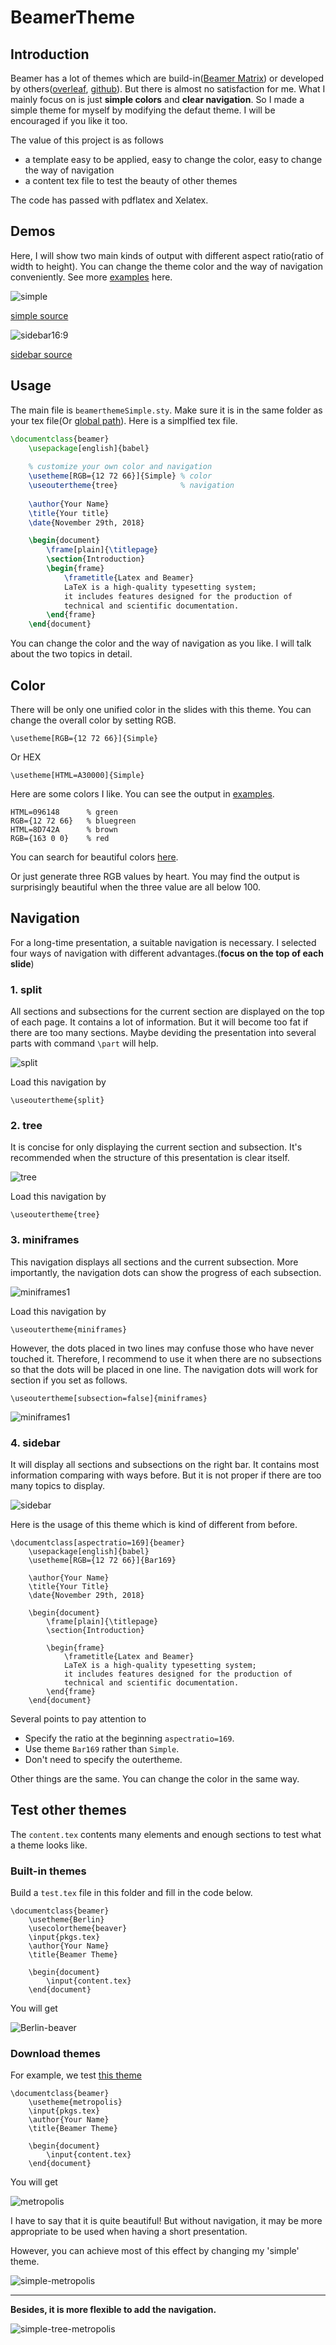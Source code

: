 # BeamerTheme

## Introduction

Beamer has a lot of themes which are build-in([Beamer Matrix](https://hartwork.org/beamer-theme-matrix/)) or developed by others([overleaf](https://www.overleaf.com/gallery/tagged/presentation), [github](https://github.com/martinbjeldbak/ultimate-beamer-theme-list)). But there is almost no satisfaction for me. What I mainly focus on is just **simple colors** and **clear navigation**. So I made a simple theme for myself by modifying the defaut theme. I will be encouraged if you like it too.

The value of this project is as follows

- a template easy to be applied, easy to change the color, easy to change the way of navigation
- a content tex file to test the beauty of other themes

The code has passed with pdflatex and Xelatex.

## Demos

Here, I will show two main kinds of output with different aspect ratio(ratio of width to height). You can change the theme color and the way of navigation conveniently. See more [examples](examples) here.

![simple](imgs/simple_bluegreen.jpg)

[simple source](simple.tex)

![sidebar16:9](imgs/bar169_red.jpg)

[sidebar source](bar169.tex)

## Usage

The main file is `beamerthemeSimple.sty`. Make sure it is in the same folder as your tex file(Or [global path](https://tex.stackexchange.com/questions/1137/where-do-i-place-my-own-sty-or-cls-files-to-make-them-available-to-all-my-te/214080)). Here is a simplfied tex file.

```latex
\documentclass{beamer}
    \usepackage[english]{babel}
    
    % customize your own color and navigation
    \usetheme[RGB={12 72 66}]{Simple} % color
    \useoutertheme{tree}              % navigation
    
    \author{Your Name}
    \title{Your title}
    \date{November 29th, 2018}

    \begin{document}
        \frame[plain]{\titlepage}
        \section{Introduction}
        \begin{frame}
            \frametitle{Latex and Beamer}
            LaTeX is a high-quality typesetting system; 
            it includes features designed for the production of 
            technical and scientific documentation.
        \end{frame}
    \end{document}
```

You can change the color and the way of navigation as you like. I will talk about the two topics in detail.

## Color

There will be only one unified color in the slides with this theme. You can change the overall color by setting RGB.

```
\usetheme[RGB={12 72 66}]{Simple}
```

Or HEX

```
\usetheme[HTML=A30000]{Simple}
```

Here are some colors I like. You can see the output in [examples](examples).

```
HTML=096148      % green
RGB={12 72 66}   % bluegreen
HTML=8D742A      % brown
RGB={163 0 0}    % red
```
You can search for beautiful colors [here](http://nipponcolors.com). 

Or just generate three RGB values by heart. You may find the output is surprisingly beautiful when the three value are all below 100.


## Navigation

For a long-time presentation, a suitable navigation is necessary. I selected four ways of navigation with different advantages.(**focus on the top of each slide**)

### 1. split

All sections and subsections for the current section are displayed on the top of each page. It contains a lot of information. But it will become too fat if there are too many sections. Maybe deviding the presentation into several parts with command `\part` will help.

![split](imgs/split.PNG)

Load this navigation by

```
\useoutertheme{split}
```

### 2. tree

It is concise for only displaying the current section and subsection. It's recommended when the structure of this presentation is clear itself.

![tree](imgs/tree.PNG)

Load this navigation by

```
\useoutertheme{tree}
```

### 3. miniframes

This navigation displays all sections and the current subsection. More importantly, the navigation dots can show the progress of each subsection.

![miniframes1](imgs/miniframes1.PNG)

Load this navigation by

```
\useoutertheme{miniframes}
```

However, the dots placed in two lines may confuse those who have never touched it. Therefore, I recommend to use it when there are no subsections so that the dots will be placed in one line. The navigation dots will work for section if you set as follows.

```
\useoutertheme[subsection=false]{miniframes}
```

![miniframes1](imgs/miniframes2.PNG)

### 4. sidebar

It will display all sections and subsections on the right bar. It contains most information comparing with ways before. But it is not proper if there are too many topics to display.

![sidebar](imgs/sidebar.PNG)

Here is the usage of this theme which is kind of different from before.

```
\documentclass[aspectratio=169]{beamer}
    \usepackage[english]{babel}
    \usetheme[RGB={12 72 66}]{Bar169}

    \author{Your Name}
    \title{Your Title}
    \date{November 29th, 2018}

    \begin{document}
        \frame[plain]{\titlepage}
        \section{Introduction}
        
        \begin{frame}
            \frametitle{Latex and Beamer}
            LaTeX is a high-quality typesetting system; 
            it includes features designed for the production of 
            technical and scientific documentation.
        \end{frame}
    \end{document}
```

Several points to pay attention to

- Specify the ratio at the beginning `aspectratio=169`.
- Use theme `Bar169` rather than `Simple`.
- Don't need to specify the outertheme.

Other things are the same. You can change the color in the same way.

## Test other themes

The `content.tex` contents many elements and enough sections to test what a theme looks like. 

### Built-in themes

Build a `test.tex` file in this folder and fill in the code below.
```
\documentclass{beamer}
    \usetheme{Berlin}
    \usecolortheme{beaver}
    \input{pkgs.tex}
    \author{Your Name}
    \title{Beamer Theme}

    \begin{document}
        \input{content.tex}
    \end{document}
```
You will get 

![Berlin-beaver](imgs/Berlin_beaver.jpg)

### Download themes

For example, we test [this theme](https://github.com/matze/mtheme)

```
\documentclass{beamer}
    \usetheme{metropolis}
    \input{pkgs.tex}
    \author{Your Name}
    \title{Beamer Theme}

    \begin{document}
        \input{content.tex}
    \end{document}
```

You will get 

![metropolis](imgs/metropolis.jpg)

I have to say that it is quite beautiful! But without navigation, it may be more appropriate to be used when having a short presentation.

However, you can achieve most of this effect by changing my 'simple' theme.

![simple-metropolis](imgs/simple_metropolis.jpg)

------------------

**Besides, it is more flexible to add the navigation.**

![simple-tree-metropolis](imgs/simple_tree_metropolis.jpg)